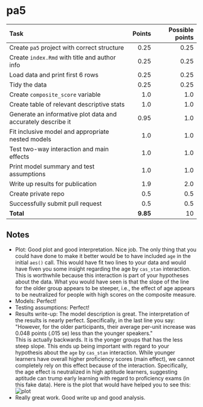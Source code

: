 # pa5

|                             Task                             |  Points  | Possible points |
| :----------------------------------------------------------- | -------: | --------------: |
| Create `pa5` project with correct structure                  |     0.25 |            0.25 |
| Create `index.Rmd` with title and author info                |     0.25 |            0.25 |
| Load data and print first 6 rows                             |     0.25 |            0.25 |
| Tidy the data                                                |     0.25 |            0.25 |
| Create `composite_score` variable                            |      1.0 |             1.0 |
| Create table of relevant descriptive stats                   |      1.0 |             1.0 |
| Generate an informative plot data and accurately describe it |     0.95 |             1.0 |
| Fit inclusive model and appropriate nested models            |      1.0 |             1.0 |
| Test two-way interaction and main effects                    |      1.0 |             1.0 |
| Print model summary and test assumptions                     |      1.0 |             1.0 |
| Write up results for publication                             |      1.9 |             2.0 |
| Create private repo                                          |      0.5 |             0.5 |
| Successfully submit pull request                             |      0.5 |             0.5 |
| **Total**                                                    | **9.85** |              10 |

## Notes

- Plot: Good plot and good interpretation. Nice job. The only thing that you could 
have done to make it better would be to have included `age` in the initial `aes()` 
call. This would have fit two lines to your data and would have fiven you some insight 
regarding the age by `cas_stan` interaction. This is worthwhile because this interaction 
is part of your hypotheses about the data. What you would have seen is that the slope of 
the line for the older group appears to be steeper, i.e., the effect of age appears to 
be neutralized for people with high scores on the composite measure.
- Models: Perfect!
- Testing assumptions: Perfect!
- Results write-up: The model description is great. The interpretation of the results 
is nearly perfect. Specifically, in the last line you say:  
"However, for the older participants, their average per-unit increase was 0.048 points (.015 se) less than the younger speakers."  
This is actually backwards. It is the yonger groups that has the less steep slope. This 
ends up being important with regard to your hypothesis about the `age` by `cas_stan` 
interaction. While younger learners have overall higher proficiency scores (main effect), 
we cannot completely rely on this effect because of the interaction. Specifically, the 
age effect is neutralized in high aptitude learners, suggesting aptitude can trump 
early learning with regard to proficiency exams (in this fake data). Here is the plot 
that would have helped you to see this: 
![plot](plot.png)
- Really great work. Good write up and good analysis. 

